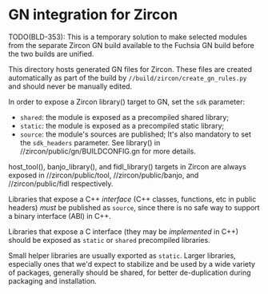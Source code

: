 # GN integration for Zircon

TODO(BLD-353): This is a temporary solution to make selected modules from the
separate Zircon GN build available to the Fuchsia GN build before the two builds
are unified.

This directory hosts generated GN files for Zircon. These files are created
automatically as part of the build by `//build/zircon/create_gn_rules.py` and
should never be manually edited.

In order to expose a Zircon library() target to GN, set the `sdk` parameter:
 - `shared`: the module is exposed as a precompiled shared library;
 - `static`: the module is exposed as a precompiled static library;
 - `source`: the module's sources are published;
It's also mandatory to set the `sdk_headers` parameter.
See library() in //zircon/public/gn/BUILDCONFIG.gn for more details.

host_tool(), banjo_library(), and fidl_library() targets in Zircon are always
exposed in //zircon/public/tool, //zircon/public/banjo, and //zircon/public/fidl
respectively.

Libraries that expose a C++ *interface* (C++ classes, functions, etc in public
headers) *must* be published as `source`, since there is no safe way to support
a binary interface (ABI) in C++.

Libraries that expose a C interface (they may be *implemented* in C++) should be exposed as
`static` or `shared` precompiled libraries.

Small helper libraries are usually exported as `static`.  Larger libraries, especially ones that
we'd expect to stabilize and be used by a wide variety of packages, generally should be shared, for
better de-duplication during packaging and installation.
